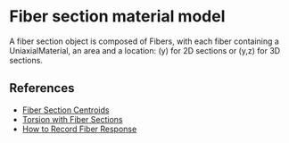 # Fiber section material model

A fiber section object is composed of Fibers, with each fiber containing a UniaxialMaterial, an area and a location: (y) for 2D sections or (y,z) for 3D sections.

## References
- [Fiber Section Centroids](https://portwooddigital.com/2021/01/24/fiber-section-centroids/)
- [Torsion with Fiber Sections](https://portwooddigital.com/2019/10/06/torsion-with-fiber-sections/)
- [How to Record Fiber Response](https://portwooddigital.com/2021/07/25/how-to-record-fiber-response/)
